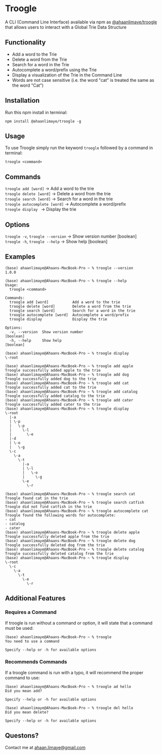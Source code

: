 # Troogle
A CLI (Command Line Interface) available via npm as [@ahaanlimaye/troogle](https://www.npmjs.com/package/@ahaanlimaye/troogle) that allows users to interact with a Global Trie Data Structure

## Functionality
- Add a word to the Trie
- Delete a word from the Trie
- Search for a word in the Trie
- Autocomplete a word/prefix using the Trie
- Display a visualization of the Trie in the Command Line
- Words are not case sensitive (i.e. the word "cat" is treated the same as the word "Cat")


## Installation
Run this npm install in terminal:
```
npm install @ahaanlimaye/troogle -g
```

## Usage
To use Troogle simply run the keyword `troogle` followed by a command in terminal:
```
troogle <command>
```

## Commands
`troogle add [word]` &#8594; Add a word to the trie\
`troogle delete [word]` &#8594; Delete a word from the trie\
`troogle search [word]` &#8594; Search for a word in the trie\
`troogle autocomplete [word]` &#8594; Autocomplete a word/prefix\
`troogle display ` &#8594; Display the trie

## Options
`troogle -v`, `troogle --version` &#8594; Show version number [boolean]\
`troogle -h`, `troogle --help` &#8594; Show help [boolean]

## Examples
```
(base) ahaanlimaye@Ahaans-MacBook-Pro ~ % troogle --version
1.0.0
```
```
(base) ahaanlimaye@Ahaans-MacBook-Pro ~ % troogle --help   
Usage:
  troogle <command>

Commands:
  troogle add [word]           Add a word to the trie
  troogle delete [word]        Delete a word from the trie
  troogle search [word]        Search for a word in the trie
  troogle autocomplete [word]  Autocomplete a word/prefix
  troogle display              Display the trie

Options:
  -v, --version  Show version number                                   [boolean]
  -h, --help     Show help                                             [boolean]
  ```
```
(base) ahaanlimaye@Ahaans-MacBook-Pro ~ % troogle display
\-root

(base) ahaanlimaye@Ahaans-MacBook-Pro ~ % troogle add apple
Troogle successfully added apple to the trie
(base) ahaanlimaye@Ahaans-MacBook-Pro ~ % troogle add dog
Troogle successfully added dog to the trie
(base) ahaanlimaye@Ahaans-MacBook-Pro ~ % troogle add cat
Troogle successfully added cat to the trie
(base) ahaanlimaye@Ahaans-MacBook-Pro ~ % troogle add catalog
Troogle successfully added catalog to the trie
(base) ahaanlimaye@Ahaans-MacBook-Pro ~ % troogle add cater
Troogle successfully added cater to the trie
(base) ahaanlimaye@Ahaans-MacBook-Pro ~ % troogle display
\-root
  |-a
  | \-p
  |   \-p
  |     \-l
  |       \-e
  |-d
  | \-o
  |   \-g
  \-c
    \-a
      \-t
        |-a
        | \-l
        |   \-o
        |     \-g
        \-e
          \-r

(base) ahaanlimaye@Ahaans-MacBook-Pro ~ % troogle search cat
Troogle found cat in the trie
(base) ahaanlimaye@Ahaans-MacBook-Pro ~ % troogle search catfish
Troogle did not find catfish in the trie
(base) ahaanlimaye@Ahaans-MacBook-Pro ~ % troogle autocomplete cat
Troogle found the following words for autocomplete:
- cat
- catalog
- cater
(base) ahaanlimaye@Ahaans-MacBook-Pro ~ % troogle delete apple
Troogle successfully deleted apple from the trie
(base) ahaanlimaye@Ahaans-MacBook-Pro ~ % troogle delete dog
Troogle successfully deleted dog from the trie
(base) ahaanlimaye@Ahaans-MacBook-Pro ~ % troogle delete catalog
Troogle successfully deleted catalog from the trie
(base) ahaanlimaye@Ahaans-MacBook-Pro ~ % troogle display
\-root
  \-c
    \-a
      \-t
        \-e
          \-r
```

## Additional Features
### Requires a Command
If troogle is run without a command or option, it will state that a command must be used:
```
(base) ahaanlimaye@Ahaans-MacBook-Pro ~ % troogle             
You need to use a command

Specify --help or -h for available options
```
### Recommends Commands
If a troogle command is run with a typo, it will recommend the proper command to use:
```
(base) ahaanlimaye@Ahaans-MacBook-Pro ~ % troogle ad hello
Did you mean add?

Specify --help or -h for available options
```
```
(base) ahaanlimaye@Ahaans-MacBook-Pro ~ % troogle del hello
Did you mean delete?

Specify --help or -h for available options
```

## Questons?
Contact me at ahaan.limaye@gmail.com
